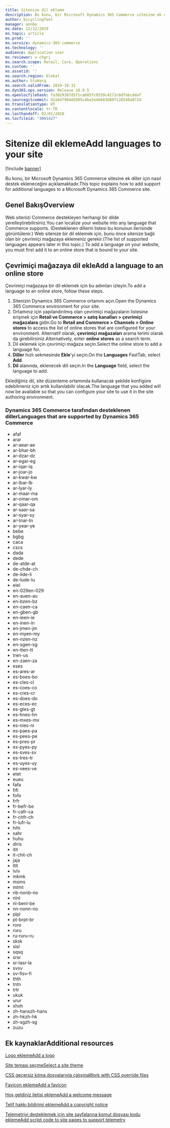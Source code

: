 ```yaml
---
title: Sitenize dil ekleme
description: Bu konu, bir Microsoft Dynamics 365 Commerce sitesine ek diller için nasıl destek ekleneceğini açıklamaktadır.
author: bicyclingfool
manager: annbe
ms.date: 12/12/2019
ms.topic: article
ms.prod: ''
ms.service: dynamics-365-commerce
ms.technology: ''
audience: Application user
ms.reviewer: v-chgri
ms.search.scope: Retail, Core, Operations
ms.custom: ''
ms.assetid: ''
ms.search.region: Global
ms.author: StuHarg
ms.search.validFrom: 2019-10-31
ms.dyn365.ops.version: Release 10.0.5
ms.openlocfilehash: fa3029387d5f1ca605fc9559c4272c8dfebcddaf
ms.sourcegitcommit: 81a647904dd305c4be2e4b683689f128548a872d
ms.translationtype: HT
ms.contentlocale: tr-TR
ms.lasthandoff: 02/01/2020
ms.locfileid: "3001427"
---
```

# <a name="add-languages-to-your-site"></a><span data-ttu-id="53e21-103">Sitenize dil ekleme</span><span class="sxs-lookup"><span data-stu-id="53e21-103">Add languages to your site</span></span>


[!include [banner](includes/banner.md)]

<span data-ttu-id="53e21-104">Bu konu, bir Microsoft Dynamics 365 Commerce sitesine ek diller için nasıl destek ekleneceğini açıklamaktadır.</span><span class="sxs-lookup"><span data-stu-id="53e21-104">This topic explains how to add support for additional languages to a Microsoft Dynamics 365 Commerce site.</span></span>

## <a name="overview"></a><span data-ttu-id="53e21-105">Genel Bakış</span><span class="sxs-lookup"><span data-stu-id="53e21-105">Overview</span></span>

<span data-ttu-id="53e21-106">Web sitenizi Commerce destekleyen herhangi bir dilde yerelleştirebilirsiniz.</span><span class="sxs-lookup"><span data-stu-id="53e21-106">You can localize your website into any language that Commerce supports.</span></span> <span data-ttu-id="53e21-107">(Desteklenen dillerin listesi bu konunun ilerisinde görüntülenir.) Web sitenize bir dil eklemek için, bunu önce sitenize bağlı olan bir çevrimiçi mağazaya eklemeniz gerekir.</span><span class="sxs-lookup"><span data-stu-id="53e21-107">(The list of supported languages appears later in this topic.) To add a language on your website, you must first add it to an online store that is bound to your site.</span></span>

## <a name="add-a-language-to-an-online-store"></a><span data-ttu-id="53e21-108">Çevrimiçi mağazaya dil ekle</span><span class="sxs-lookup"><span data-stu-id="53e21-108">Add a language to an online store</span></span>

<span data-ttu-id="53e21-109">Çevrimiçi mağazaya bir dil eklemek için bu adımları izleyin.</span><span class="sxs-lookup"><span data-stu-id="53e21-109">To add a language to an online store, follow these steps.</span></span>

1. <span data-ttu-id="53e21-110">Sitenizin Dynamics 365 Commerce ortamını açın.</span><span class="sxs-lookup"><span data-stu-id="53e21-110">Open the Dynamics 365 Commerce environment for your site.</span></span>
1. <span data-ttu-id="53e21-111">Ortamınız için yapılandırılmış olan çevrimiçi mağazaların listesine erişmek için **Retail ve Commerce \> satış kanalları \> çevrimiçi mağazalara** gidin.</span><span class="sxs-lookup"><span data-stu-id="53e21-111">Go to **Retail and Commerce \> Channels \> Online stores** to access the list of online stores that are configured for your environment.</span></span> <span data-ttu-id="53e21-112">Alternatif olarak, **çevrimiçi mağazaları** arama terimi olarak da girebilirsiniz.</span><span class="sxs-lookup"><span data-stu-id="53e21-112">Alternatively, enter **online stores** as a search term.</span></span>
1. <span data-ttu-id="53e21-113">Dil eklemek için çevrimiçi mağaza seçin.</span><span class="sxs-lookup"><span data-stu-id="53e21-113">Select the online store to add a language for.</span></span>
1. <span data-ttu-id="53e21-114">**Diller** hızlı sekmesinde **Ekle**'yi seçin.</span><span class="sxs-lookup"><span data-stu-id="53e21-114">On the **Languages** FastTab, select **Add**.</span></span>
1. <span data-ttu-id="53e21-115">**Dil** alanında, eklenecek dili seçin.</span><span class="sxs-lookup"><span data-stu-id="53e21-115">In the **Language** field, select the language to add.</span></span>

<span data-ttu-id="53e21-116">Eklediğiniz dil, site düzenleme ortamında kullanacak şekilde konfigüre edebilmeniz için artık kullanılabilir olacak.</span><span class="sxs-lookup"><span data-stu-id="53e21-116">The language that you added will now be available so that you can configure your site to use it in the site authoring environment.</span></span>

### <a name="languages-that-are-supported-by-dynamics-365-commerce"></a><span data-ttu-id="53e21-117">Dynamics 365 Commerce tarafından desteklenen diller</span><span class="sxs-lookup"><span data-stu-id="53e21-117">Languages that are supported by Dynamics 365 Commerce</span></span>

- <span data-ttu-id="53e21-118">af</span><span class="sxs-lookup"><span data-stu-id="53e21-118">af</span></span>
- <span data-ttu-id="53e21-119">ar</span><span class="sxs-lookup"><span data-stu-id="53e21-119">ar</span></span>
- <span data-ttu-id="53e21-120">ar-ae</span><span class="sxs-lookup"><span data-stu-id="53e21-120">ar-ae</span></span>
- <span data-ttu-id="53e21-121">ar-bh</span><span class="sxs-lookup"><span data-stu-id="53e21-121">ar-bh</span></span>
- <span data-ttu-id="53e21-122">ar-dz</span><span class="sxs-lookup"><span data-stu-id="53e21-122">ar-dz</span></span>
- <span data-ttu-id="53e21-123">ar-eg</span><span class="sxs-lookup"><span data-stu-id="53e21-123">ar-eg</span></span>
- <span data-ttu-id="53e21-124">ar-iq</span><span class="sxs-lookup"><span data-stu-id="53e21-124">ar-iq</span></span>
- <span data-ttu-id="53e21-125">ar-jo</span><span class="sxs-lookup"><span data-stu-id="53e21-125">ar-jo</span></span>
- <span data-ttu-id="53e21-126">ar-kw</span><span class="sxs-lookup"><span data-stu-id="53e21-126">ar-kw</span></span>
- <span data-ttu-id="53e21-127">ar-lb</span><span class="sxs-lookup"><span data-stu-id="53e21-127">ar-lb</span></span>
- <span data-ttu-id="53e21-128">ar-ly</span><span class="sxs-lookup"><span data-stu-id="53e21-128">ar-ly</span></span>
- <span data-ttu-id="53e21-129">ar-ma</span><span class="sxs-lookup"><span data-stu-id="53e21-129">ar-ma</span></span>
- <span data-ttu-id="53e21-130">ar-om</span><span class="sxs-lookup"><span data-stu-id="53e21-130">ar-om</span></span>
- <span data-ttu-id="53e21-131">ar-qa</span><span class="sxs-lookup"><span data-stu-id="53e21-131">ar-qa</span></span>
- <span data-ttu-id="53e21-132">ar-sa</span><span class="sxs-lookup"><span data-stu-id="53e21-132">ar-sa</span></span>
- <span data-ttu-id="53e21-133">ar-sy</span><span class="sxs-lookup"><span data-stu-id="53e21-133">ar-sy</span></span>
- <span data-ttu-id="53e21-134">ar-tn</span><span class="sxs-lookup"><span data-stu-id="53e21-134">ar-tn</span></span>
- <span data-ttu-id="53e21-135">ar-ye</span><span class="sxs-lookup"><span data-stu-id="53e21-135">ar-ye</span></span>
- <span data-ttu-id="53e21-136">be</span><span class="sxs-lookup"><span data-stu-id="53e21-136">be</span></span>
- <span data-ttu-id="53e21-137">bg</span><span class="sxs-lookup"><span data-stu-id="53e21-137">bg</span></span>
- <span data-ttu-id="53e21-138">ca</span><span class="sxs-lookup"><span data-stu-id="53e21-138">ca</span></span>
- <span data-ttu-id="53e21-139">cs</span><span class="sxs-lookup"><span data-stu-id="53e21-139">cs</span></span>
- <span data-ttu-id="53e21-140">da</span><span class="sxs-lookup"><span data-stu-id="53e21-140">da</span></span>
- <span data-ttu-id="53e21-141">de</span><span class="sxs-lookup"><span data-stu-id="53e21-141">de</span></span>
- <span data-ttu-id="53e21-142">de-at</span><span class="sxs-lookup"><span data-stu-id="53e21-142">de-at</span></span>
- <span data-ttu-id="53e21-143">de-ch</span><span class="sxs-lookup"><span data-stu-id="53e21-143">de-ch</span></span>
- <span data-ttu-id="53e21-144">de-li</span><span class="sxs-lookup"><span data-stu-id="53e21-144">de-li</span></span>
- <span data-ttu-id="53e21-145">de-lu</span><span class="sxs-lookup"><span data-stu-id="53e21-145">de-lu</span></span>
- <span data-ttu-id="53e21-146">el</span><span class="sxs-lookup"><span data-stu-id="53e21-146">el</span></span>
- <span data-ttu-id="53e21-147">en-029</span><span class="sxs-lookup"><span data-stu-id="53e21-147">en-029</span></span>
- <span data-ttu-id="53e21-148">en-au</span><span class="sxs-lookup"><span data-stu-id="53e21-148">en-au</span></span>
- <span data-ttu-id="53e21-149">en-bz</span><span class="sxs-lookup"><span data-stu-id="53e21-149">en-bz</span></span>
- <span data-ttu-id="53e21-150">en-ca</span><span class="sxs-lookup"><span data-stu-id="53e21-150">en-ca</span></span>
- <span data-ttu-id="53e21-151">en-gb</span><span class="sxs-lookup"><span data-stu-id="53e21-151">en-gb</span></span>
- <span data-ttu-id="53e21-152">en-ie</span><span class="sxs-lookup"><span data-stu-id="53e21-152">en-ie</span></span>
- <span data-ttu-id="53e21-153">en-in</span><span class="sxs-lookup"><span data-stu-id="53e21-153">en-in</span></span>
- <span data-ttu-id="53e21-154">en-jm</span><span class="sxs-lookup"><span data-stu-id="53e21-154">en-jm</span></span>
- <span data-ttu-id="53e21-155">en-my</span><span class="sxs-lookup"><span data-stu-id="53e21-155">en-my</span></span>
- <span data-ttu-id="53e21-156">en-nz</span><span class="sxs-lookup"><span data-stu-id="53e21-156">en-nz</span></span>
- <span data-ttu-id="53e21-157">en-sg</span><span class="sxs-lookup"><span data-stu-id="53e21-157">en-sg</span></span>
- <span data-ttu-id="53e21-158">en-tt</span><span class="sxs-lookup"><span data-stu-id="53e21-158">en-tt</span></span>
- <span data-ttu-id="53e21-159">tr</span><span class="sxs-lookup"><span data-stu-id="53e21-159">en-us</span></span>
- <span data-ttu-id="53e21-160">en-za</span><span class="sxs-lookup"><span data-stu-id="53e21-160">en-za</span></span>
- <span data-ttu-id="53e21-161">es</span><span class="sxs-lookup"><span data-stu-id="53e21-161">es</span></span>
- <span data-ttu-id="53e21-162">es-ar</span><span class="sxs-lookup"><span data-stu-id="53e21-162">es-ar</span></span>
- <span data-ttu-id="53e21-163">es-bo</span><span class="sxs-lookup"><span data-stu-id="53e21-163">es-bo</span></span>
- <span data-ttu-id="53e21-164">es-cl</span><span class="sxs-lookup"><span data-stu-id="53e21-164">es-cl</span></span>
- <span data-ttu-id="53e21-165">es-co</span><span class="sxs-lookup"><span data-stu-id="53e21-165">es-co</span></span>
- <span data-ttu-id="53e21-166">es-cr</span><span class="sxs-lookup"><span data-stu-id="53e21-166">es-cr</span></span>
- <span data-ttu-id="53e21-167">es-do</span><span class="sxs-lookup"><span data-stu-id="53e21-167">es-do</span></span>
- <span data-ttu-id="53e21-168">es-ec</span><span class="sxs-lookup"><span data-stu-id="53e21-168">es-ec</span></span>
- <span data-ttu-id="53e21-169">es-gt</span><span class="sxs-lookup"><span data-stu-id="53e21-169">es-gt</span></span>
- <span data-ttu-id="53e21-170">es-hn</span><span class="sxs-lookup"><span data-stu-id="53e21-170">es-hn</span></span>
- <span data-ttu-id="53e21-171">es-mx</span><span class="sxs-lookup"><span data-stu-id="53e21-171">es-mx</span></span>
- <span data-ttu-id="53e21-172">es-ni</span><span class="sxs-lookup"><span data-stu-id="53e21-172">es-ni</span></span>
- <span data-ttu-id="53e21-173">es-pa</span><span class="sxs-lookup"><span data-stu-id="53e21-173">es-pa</span></span>
- <span data-ttu-id="53e21-174">es-pe</span><span class="sxs-lookup"><span data-stu-id="53e21-174">es-pe</span></span>
- <span data-ttu-id="53e21-175">es-pr</span><span class="sxs-lookup"><span data-stu-id="53e21-175">es-pr</span></span>
- <span data-ttu-id="53e21-176">es-py</span><span class="sxs-lookup"><span data-stu-id="53e21-176">es-py</span></span>
- <span data-ttu-id="53e21-177">es-sv</span><span class="sxs-lookup"><span data-stu-id="53e21-177">es-sv</span></span>
- <span data-ttu-id="53e21-178">es-tr</span><span class="sxs-lookup"><span data-stu-id="53e21-178">es-tr</span></span>
- <span data-ttu-id="53e21-179">es-uy</span><span class="sxs-lookup"><span data-stu-id="53e21-179">es-uy</span></span>
- <span data-ttu-id="53e21-180">es-ve</span><span class="sxs-lookup"><span data-stu-id="53e21-180">es-ve</span></span>
- <span data-ttu-id="53e21-181">et</span><span class="sxs-lookup"><span data-stu-id="53e21-181">et</span></span>
- <span data-ttu-id="53e21-182">eu</span><span class="sxs-lookup"><span data-stu-id="53e21-182">eu</span></span>
- <span data-ttu-id="53e21-183">fa</span><span class="sxs-lookup"><span data-stu-id="53e21-183">fa</span></span>
- <span data-ttu-id="53e21-184">fi</span><span class="sxs-lookup"><span data-stu-id="53e21-184">fi</span></span>
- <span data-ttu-id="53e21-185">fo</span><span class="sxs-lookup"><span data-stu-id="53e21-185">fo</span></span>
- <span data-ttu-id="53e21-186">fr</span><span class="sxs-lookup"><span data-stu-id="53e21-186">fr</span></span>
- <span data-ttu-id="53e21-187">fr-be</span><span class="sxs-lookup"><span data-stu-id="53e21-187">fr-be</span></span>
- <span data-ttu-id="53e21-188">fr-ca</span><span class="sxs-lookup"><span data-stu-id="53e21-188">fr-ca</span></span>
- <span data-ttu-id="53e21-189">fr-ch</span><span class="sxs-lookup"><span data-stu-id="53e21-189">fr-ch</span></span>
- <span data-ttu-id="53e21-190">fr-lu</span><span class="sxs-lookup"><span data-stu-id="53e21-190">fr-lu</span></span>
- <span data-ttu-id="53e21-191">hi</span><span class="sxs-lookup"><span data-stu-id="53e21-191">hi</span></span>
- <span data-ttu-id="53e21-192">sa</span><span class="sxs-lookup"><span data-stu-id="53e21-192">hr</span></span>
- <span data-ttu-id="53e21-193">hu</span><span class="sxs-lookup"><span data-stu-id="53e21-193">hu</span></span>
- <span data-ttu-id="53e21-194">dir</span><span class="sxs-lookup"><span data-stu-id="53e21-194">is</span></span>
- <span data-ttu-id="53e21-195">it</span><span class="sxs-lookup"><span data-stu-id="53e21-195">it</span></span>
- <span data-ttu-id="53e21-196">it-ch</span><span class="sxs-lookup"><span data-stu-id="53e21-196">it-ch</span></span>
- <span data-ttu-id="53e21-197">ja</span><span class="sxs-lookup"><span data-stu-id="53e21-197">ja</span></span>
- <span data-ttu-id="53e21-198">lt</span><span class="sxs-lookup"><span data-stu-id="53e21-198">lt</span></span>
- <span data-ttu-id="53e21-199">lv</span><span class="sxs-lookup"><span data-stu-id="53e21-199">lv</span></span>
- <span data-ttu-id="53e21-200">mk</span><span class="sxs-lookup"><span data-stu-id="53e21-200">mk</span></span>
- <span data-ttu-id="53e21-201">ms</span><span class="sxs-lookup"><span data-stu-id="53e21-201">ms</span></span>
- <span data-ttu-id="53e21-202">mt</span><span class="sxs-lookup"><span data-stu-id="53e21-202">mt</span></span>
- <span data-ttu-id="53e21-203">nb-no</span><span class="sxs-lookup"><span data-stu-id="53e21-203">nb-no</span></span>
- <span data-ttu-id="53e21-204">nl</span><span class="sxs-lookup"><span data-stu-id="53e21-204">nl</span></span>
- <span data-ttu-id="53e21-205">nl-be</span><span class="sxs-lookup"><span data-stu-id="53e21-205">nl-be</span></span>
- <span data-ttu-id="53e21-206">nn-no</span><span class="sxs-lookup"><span data-stu-id="53e21-206">nn-no</span></span>
- <span data-ttu-id="53e21-207">pl</span><span class="sxs-lookup"><span data-stu-id="53e21-207">pl</span></span>
- <span data-ttu-id="53e21-208">pt-br</span><span class="sxs-lookup"><span data-stu-id="53e21-208">pt-br</span></span>
- <span data-ttu-id="53e21-209">ro</span><span class="sxs-lookup"><span data-stu-id="53e21-209">ro</span></span>
- <span data-ttu-id="53e21-210">ru</span><span class="sxs-lookup"><span data-stu-id="53e21-210">ru</span></span>
- <span data-ttu-id="53e21-211">ru-ru</span><span class="sxs-lookup"><span data-stu-id="53e21-211">ru-ru</span></span>
- <span data-ttu-id="53e21-212">sk</span><span class="sxs-lookup"><span data-stu-id="53e21-212">sk</span></span>
- <span data-ttu-id="53e21-213">sl</span><span class="sxs-lookup"><span data-stu-id="53e21-213">sl</span></span>
- <span data-ttu-id="53e21-214">sq</span><span class="sxs-lookup"><span data-stu-id="53e21-214">sq</span></span>
- <span data-ttu-id="53e21-215">sr</span><span class="sxs-lookup"><span data-stu-id="53e21-215">sr</span></span>
- <span data-ttu-id="53e21-216">sr-la</span><span class="sxs-lookup"><span data-stu-id="53e21-216">sr-la</span></span>
- <span data-ttu-id="53e21-217">sv</span><span class="sxs-lookup"><span data-stu-id="53e21-217">sv</span></span>
- <span data-ttu-id="53e21-218">sv-fi</span><span class="sxs-lookup"><span data-stu-id="53e21-218">sv-fi</span></span>
- <span data-ttu-id="53e21-219">th</span><span class="sxs-lookup"><span data-stu-id="53e21-219">th</span></span>
- <span data-ttu-id="53e21-220">tn</span><span class="sxs-lookup"><span data-stu-id="53e21-220">tn</span></span>
- <span data-ttu-id="53e21-221">tr</span><span class="sxs-lookup"><span data-stu-id="53e21-221">tr</span></span>
- <span data-ttu-id="53e21-222">uk</span><span class="sxs-lookup"><span data-stu-id="53e21-222">uk</span></span>
- <span data-ttu-id="53e21-223">ur</span><span class="sxs-lookup"><span data-stu-id="53e21-223">ur</span></span>
- <span data-ttu-id="53e21-224">xh</span><span class="sxs-lookup"><span data-stu-id="53e21-224">xh</span></span>
- <span data-ttu-id="53e21-225">zh-hans</span><span class="sxs-lookup"><span data-stu-id="53e21-225">zh-hans</span></span>
- <span data-ttu-id="53e21-226">zh-hk</span><span class="sxs-lookup"><span data-stu-id="53e21-226">zh-hk</span></span>
- <span data-ttu-id="53e21-227">zh-sg</span><span class="sxs-lookup"><span data-stu-id="53e21-227">zh-sg</span></span>
- <span data-ttu-id="53e21-228">zu</span><span class="sxs-lookup"><span data-stu-id="53e21-228">zu</span></span>

## <a name="additional-resources"></a><span data-ttu-id="53e21-229">Ek kaynaklar</span><span class="sxs-lookup"><span data-stu-id="53e21-229">Additional resources</span></span>

[<span data-ttu-id="53e21-230">Logo ekleme</span><span class="sxs-lookup"><span data-stu-id="53e21-230">Add a logo</span></span>](add-logo.md)

[<span data-ttu-id="53e21-231">Site teması seçme</span><span class="sxs-lookup"><span data-stu-id="53e21-231">Select a site theme</span></span>](select-site-theme.md)

[<span data-ttu-id="53e21-232">CSS geçersiz kılma dosyalarıyla çalışma</span><span class="sxs-lookup"><span data-stu-id="53e21-232">Work with CSS override files</span></span>](css-override-files.md)

[<span data-ttu-id="53e21-233">Favicon ekleme</span><span class="sxs-lookup"><span data-stu-id="53e21-233">Add a favicon</span></span>](add-favicon.md)

[<span data-ttu-id="53e21-234">Hoş geldiniz iletisi ekleme</span><span class="sxs-lookup"><span data-stu-id="53e21-234">Add a welcome message</span></span>](add-welcome-message.md)

[<span data-ttu-id="53e21-235">Telif hakkı bildirimi ekleme</span><span class="sxs-lookup"><span data-stu-id="53e21-235">Add a copyright notice</span></span>](add-copyright-notice.md)

[<span data-ttu-id="53e21-236">Telemetriyi desteklemek için site sayfalarına komut dosyası kodu ekleme</span><span class="sxs-lookup"><span data-stu-id="53e21-236">Add script code to site pages to support telemetry</span></span>](add-telemetry.md)

